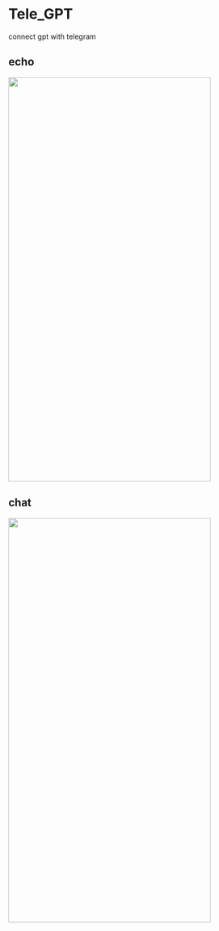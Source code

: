 # Tele_GPT
connect gpt with telegram
## echo 
<img src="https://github.com/jioji0/Tele_GPT/assets/86821510/ecd542a9-c9cb-4919-b372-ad579b8b96a9.png"  width="400" height="800"/>

## chat
<img src="https://github.com/jioji0/Tele_GPT/assets/86821510/8137833c-2ebc-4d99-8381-621b83b64acc.png"  width="400" height="800"/>

